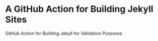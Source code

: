 # A GitHub Action for Building Jekyll Sites

GitHub Action for Building Jekyll for Validation Purposes
